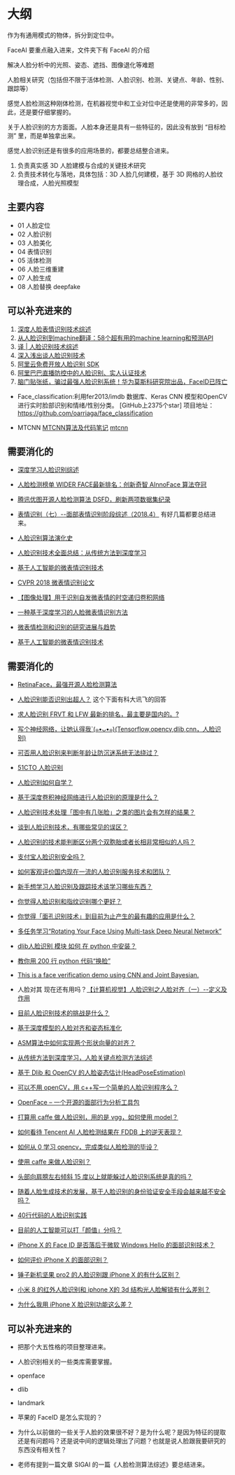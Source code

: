 # 大纲


作为有通用模式的物体，拆分到定位中。


FaceAI 要重点融入进来，文件夹下有 FaceAI 的介绍

解决人脸分析中的光照、姿态、遮挡、图像退化等难题

人脸相关研究（包括但不限于活体检测、人脸识别、检测、关键点、年龄、性别、跟踪等）



感觉人脸检测这种刚体检测，在机器视觉中和工业对位中还是使用的非常多的，因此，还是要仔细掌握的。

关于人脸识别的方方面面。人脸本身还是具有一些特征的，因此没有放到 “目标检测” 里，而是单独拿出来。

感觉人脸识别还是有很多的应用场景的，都要总结整合进来。





1. 负责真实感 3D 人脸建模与合成的关键技术研究
2. 负责技术转化与落地，具体包括：3D 人脸几何建模，基于 3D 网格的人脸纹理合成，人脸光照模型


## 主要内容

- 01 人脸定位
- 02 人脸识别
- 03 人脸美化
- 04 表情识别
- 05 活体检测
- 06 人脸三维重建
- 07 人脸生成
- 08 人脸替换 deepfake


## 可以补充进来的



1. [深度人脸表情识别技术综述](https://www.techug.com/post/fer-face-reconigze-research.html)
2. [从人脸识别到machine翻译：58个超有用的machine learning和预测API](https://www.techug.com/post/50-useful-machine-learning-prediction-apis-2018-edition.html)
3. [译 | 人脸识别技术综述](https://www.techug.com/post/face-recognition-technology.html)
4. [深入浅出谈人脸识别技术](https://www.techug.com/post/deep-learning-face-recognition.html)
5. [阿里云免费开放人脸识别 SDK](https://www.techug.com/post/aliyun-face-recoginaz-sdk.html)
6. [阿里巴巴直播防控中的人脸识别、实人认证技术](https://www.techug.com/post/face-and-people-indetify-in-live.html)
7. [脑门贴张纸，骗过最强人脸识别系统！华为莫斯科研究院出品，FaceID已阵亡](https://www.techug.com/post/12341234qwerqwerrqwerq__trashed.html)


- Face_classification:利用fer2013/imdb 数据库、Keras CNN 模型和OpenCV进行实时脸部识别和情绪/性别分类。
[GitHub上2375个star]
项目地址：
https://github.com/oarriaga/face_classification



- MTCNN [MTCNN算法及代码笔记](https://blog.csdn.net/u014380165/article/details/78906898) [mtcnn](https://github.com/ipazc/mtcnn)

## 需要消化的

- [深度学习人脸识别综述](https://ask.julyedu.com/article/415)

- [人脸检测榜单 WIDER FACE最新排名：创新奇智 AInnoFace 算法夺冠](https://www.jiqizhixin.com/articles/2019-05-24-11)
- [腾讯优图开源人脸检测算法 DSFD，刷新两项数据集纪录](https://www.jiqizhixin.com/articles/2019-04-10-12)

- [表情识别（七）--面部表情识别阶段综述（2018.4）](https://blog.csdn.net/App_12062011/article/details/80504960) 有好几篇都要总结进来。

- [人脸识别算法演化史](https://zhuanlan.zhihu.com/p/36416906)
- [人脸识别技术全面总结：从传统方法到深度学习](https://zhuanlan.zhihu.com/p/56414557)

- [基于人工智能的微表情识别技术](https://www.jiqizhixin.com/articles/2019-04-04-9)
- [CVPR 2018 微表情识别论文](https://blog.csdn.net/weixin_36608043/article/details/80607524)
- [【图像处理】用于识别自发微表情的时空递归卷积网络](https://zhuanlan.zhihu.com/p/55021511)
- [一种基于深度学习的人脸微表情识别方法](https://patents.google.com/patent/CN106599800A/zh)
- [微表情检测和识别的研究进展与趋势](http://www.cvmart.net/community/article/detail/211)
- [基于人工智能的微表情识别技术](https://www.chinaopen.ai/industryDynamic/competition-39.html)



## 需要消化的



- [RetinaFace，最强开源人脸检测算法](http://mp.weixin.qq.com/s?__biz=MzI0ODcxODk5OA==&mid=2247506457&idx=5&sn=90cb086a725fdbd95f7b8d9440ebc30f&chksm=e99ee9e0dee960f6b9c932d9e7aaf154221ac604e5da161a6be8a8bb4291daa6e4a4fc41b8fd&mpshare=1&scene=1&srcid=#rd)
- [人脸识别能否识别出超人？](https://www.zhihu.com/question/67989055) 这个下面有科大讯飞的回答
- [求人脸识别 FRVT 和 LFW 最新的排名，最主要是国内的。?](https://www.zhihu.com/question/33570402)

- [写个神经网络，让她认得我`(๑•ᴗ•๑)(Tensorflow,opencv,dlib,cnn，人脸识别)](http://tumumu.cn/2017/05/02/deep-learning-face/)

- [可否用人脸识别来判断年龄让防沉迷系统无法绕过？](https://www.zhihu.com/question/62089834)

- [51CTO 人脸识别](http://ai.51cto.com/col/1741/)
- [人脸识别如何自学？](https://www.zhihu.com/question/50275481)
- [基于深度卷积神经网络进行人脸识别的原理是什么？](https://www.zhihu.com/question/60759296)
- [人脸识别技术处理「图中有几张脸」之类的图片会有怎样的结果？](https://www.zhihu.com/question/23861060)
- [谈到人脸识别技术，有哪些常见的误区？](https://www.zhihu.com/question/57515604)
- [人脸识别的技术能判断区分两个双胞胎或者长相非常相似的人吗？](https://www.zhihu.com/question/20703563)
- [支付宝人脸识别安全吗？](https://www.zhihu.com/question/57158124)
- [如何客观评价国内现在一流的人脸识别服务技术和团队？](https://www.zhihu.com/question/20594937)
- [新手想学习人脸识别及跟踪技术该学习哪些东西？](https://www.zhihu.com/question/28071610)


- [你觉得人脸识别和指纹识别哪个更好？](https://www.zhihu.com/question/271880896)
- [你觉得「面孔识别技术」到目前为止产生的最有趣的应用是什么？](https://www.zhihu.com/question/49417994)


- [多任务学习“Rotating Your Face Using Multi-task Deep Neural Network”](https://blog.csdn.net/cv_family_z/article/details/78728710)

- [dlib人脸识别 模块 如何 在 python 中安装？](https://www.zhihu.com/question/34524316/answer/98908388)

- [教你用 200 行 python 代码“换脸”](https://blog.csdn.net/baidu_35738377/article/details/53316591)

- [This is a face verification demo using CNN and Joint Bayesian.](https://github.com/lufo816/face_verification_demo)

- 人脸对其 现在还有用吗？[【计算机视觉】人脸识别之人脸对齐（一）--定义及作用](https://blog.csdn.net/LG1259156776/article/details/53099969)

- [目前人脸识别技术的挑战是什么？](https://www.zhihu.com/question/39032661)

- [基于深度模型的人脸对齐和姿态标准化](https://blog.csdn.net/gzq0723/article/details/79544719)

- [ASM算法中如何实现两个形状向量的对齐？](https://www.zhihu.com/question/61432978/answer/305741806)

- [从传统方法到深度学习，人脸关键点检测方法综述](https://www.jiqizhixin.com/articles/2017-12-17-7)

- [基于 Dlib 和 OpenCV 的人脸姿态估计(HeadPoseEstimation)](https://blog.csdn.net/u013512448/article/details/77804161)


- [可以不用 openCV，用 c++写一个简单的人脸识别程序么？](https://www.zhihu.com/question/33956530)

- [OpenFace – 一个开源的面部行为分析工具包](https://www.ctolib.com/OpenFacea.html)

- [打算用 caffe 做人脸识别，用的是 vgg，如何使用 model？](https://www.zhihu.com/question/39562384)
- [如何看待 Tencent AI 人脸检测结果在 FDDB 上的逆天表现？](https://www.zhihu.com/question/55042389)
- [如何从 0 学习 opencv，完成类似人脸检测的毕设？](https://www.zhihu.com/question/38536019)
- [使用 caffe 来做人脸识别？](https://www.zhihu.com/question/33505655)
- [头部向肩膀左右倾斜 15 度以上就能躲过人脸识别系统是真的吗？](https://www.zhihu.com/question/23830904)
- [随着人脸生成技术的发展，基于人脸识别的身份验证安全手段会越来越不安全吗？](https://www.zhihu.com/question/57675750)

- [40行代码的人脸识别实践](https://zhuanlan.zhihu.com/p/26086577)

- [目前的人工智能可以打「颜值」分吗？](https://www.zhihu.com/question/27713539)



- [iPhone X 的 Face ID 是否落后于微软 Windows Hello 的面部识别技术？](https://www.zhihu.com/question/65344071)
- [如何评价 iPhone X 的面部识别？](https://www.zhihu.com/question/65315961)
- [锤子新机坚果 pro2 的人脸识别跟 iPhone X 的有什么区别？](https://www.zhihu.com/question/67797605)
- [小米 8 的红外人脸识别和 iphone X的 3d 结构光人脸解锁有什么差别？](https://www.zhihu.com/question/279340067)
- [为什么我用 iPhone X 脸识别功能这么差？](https://www.zhihu.com/question/67999456)


## 可以补充进来的

- 把那个大五性格的项目整理进来。
- 人脸识别相关的一些类库需要掌握。
- openface
- dlib
- landmark
- 苹果的 FaceID 是怎么实现的？

- 为什么以前做的一些关于人脸的效果很不好？是为什么呢？是因为特征的提取还是有问题吗？还是说中间的逻辑处理出了问题？也就是说人脸跟我要研究的东西没有相关性？


- 老师有提到一篇文章 SIGAI 的一篇《人脸检测算法综述》要总结进来。
